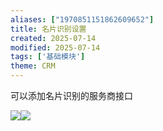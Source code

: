 ```yaml
---
aliases: ["1970851151862609652"]
title: 名片识别设置
created: 2025-07-14
modified: 2025-07-14
tags: ['基础模块']
theme: CRM
---
```


可以添加名片识别的服务商接口

![](2737bbd644d683782fd7612a0d044072.jpg)![](440ccb1c1ccc024cd31fb319236b3896.jpg)
